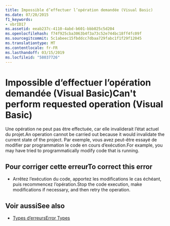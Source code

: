 ```yaml
---
title: Impossible d’effectuer l’opération demandée (Visual Basic)
ms.date: 07/20/2015
f1_keywords:
- vbrID17
ms.assetid: eeab237c-4110-4abd-b601-bbb025c5d204
ms.openlocfilehash: f74f925cba3063b4f3a73c52e744bc18ff4fc09f
ms.sourcegitcommit: 5c1abeec15fbddcc7dbaa729fabc1f1f29f12045
ms.translationtype: MT
ms.contentlocale: fr-FR
ms.lasthandoff: 03/15/2019
ms.locfileid: "58037726"
---
```

# <a name="cant-perform-requested-operation-visual-basic"></a><span data-ttu-id="4c901-102">Impossible d’effectuer l’opération demandée (Visual Basic)</span><span class="sxs-lookup"><span data-stu-id="4c901-102">Can't perform requested operation (Visual Basic)</span></span>
<span data-ttu-id="4c901-103">Une opération ne peut pas être effectuée, car elle invaliderait l’état actuel du projet.</span><span class="sxs-lookup"><span data-stu-id="4c901-103">An operation cannot be carried out because it would invalidate the current state of the project.</span></span> <span data-ttu-id="4c901-104">Par exemple, vous avez peut-être essayé de modifier par programmation le code en cours d’exécution.</span><span class="sxs-lookup"><span data-stu-id="4c901-104">For example, you may have tried to programmatically modify code that is running.</span></span>  
  
## <a name="to-correct-this-error"></a><span data-ttu-id="4c901-105">Pour corriger cette erreur</span><span class="sxs-lookup"><span data-stu-id="4c901-105">To correct this error</span></span>  
  
-   <span data-ttu-id="4c901-106">Arrêtez l’exécution du code, apportez les modifications le cas échéant, puis recommencez l’opération.</span><span class="sxs-lookup"><span data-stu-id="4c901-106">Stop the code execution, make modifications if necessary, and then retry the operation.</span></span>  
  
## <a name="see-also"></a><span data-ttu-id="4c901-107">Voir aussi</span><span class="sxs-lookup"><span data-stu-id="4c901-107">See also</span></span>

- [<span data-ttu-id="4c901-108">Types d’erreurs</span><span class="sxs-lookup"><span data-stu-id="4c901-108">Error Types</span></span>](../../visual-basic/programming-guide/language-features/error-types.md)
